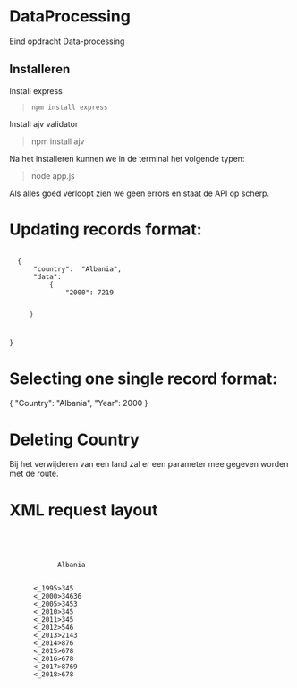 # DataProcessing
Eind opdracht Data-processing

## Installeren

Install express
> <code>npm install express</code>

Install ajv validator
> npm install ajv

Na het installeren kunnen we in de terminal het volgende typen:
> node app.js

Als alles goed verloopt zien we geen errors en staat de API op scherp.

# Updating records format:
<code>
  {
      "country":  "Albania",
      "data": 
          {
              "2000": 7219
              
          }
  }
</code>

# Selecting one single record format:
{
    "Country": "Albania",
    "Year": 2000
}
# Deleting Country
Bij het verwijderen van een land zal er een parameter mee gegeven worden met de route.

# XML request layout
<code>
  <?xml version="1.0" encoding="UTF-8" ?>
  <object>
    <country>
            Albania
    </country>
    <data>
      <_1995>345</_1995>
      <_2000>34636</_2000>
      <_2005>3453</_2005>
      <_2010>345</_2010>
      <_2011>345</_2011>
      <_2012>546</_2012>
      <_2013>2143</_2013>
      <_2014>876</_2014>
      <_2015>678</_2015>
      <_2016>678</_2016>
      <_2017>8769</_2017>
      <_2018>678</_2018>
    </data>
  </object>
</code>
